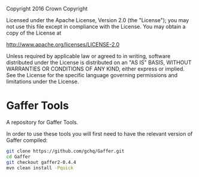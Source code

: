 Copyright 2016 Crown Copyright

Licensed under the Apache License, Version 2.0 (the "License");
you may not use this file except in compliance with the License.
You may obtain a copy of the License at

  http://www.apache.org/licenses/LICENSE-2.0

Unless required by applicable law or agreed to in writing, software
distributed under the License is distributed on an "AS IS" BASIS,
WITHOUT WARRANTIES OR CONDITIONS OF ANY KIND, either express or implied.
See the License for the specific language governing permissions and
limitations under the License.


Gaffer Tools
============================

A repository for Gaffer Tools. 

In order to use these tools you will first need to have the relevant version of Gaffer compiled:
```bash
git clone https://github.com/gchq/Gaffer.git
cd Gaffer
git checkout gaffer2-0.4.4
mvn clean install -Pquick
```